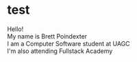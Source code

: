 # test
Hello!<br>
My name is Brett Poindexter<br>
I am a Computer Software student at UAGC<br>
I'm also attending Fullstack Academy<br>